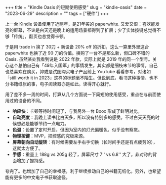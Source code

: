 +++
title = "Kindle Oasis 的短期使用感受"
slug = "kindle-oasis"
date = "2023-06-29"
description = ""
tags = ["硬件"]
+++

上一台 Kindle 设备使用了近两年，是21年买的 paperwhite. 又爱又恨：喜欢能发亮的屏幕，不论是白天还是晚上的适用场景都得到了扩展；少了实体按键总觉得不够「传统」，翻页也总觉得卡顿。

于是用 trade in 换了 30刀 + 新设备 20% off 的折扣，这么一算里外里这台 paperwhite 也换了近 90 刀的价值。换购了一台不是那么新，但口碑不错的 Oasis.  虽然某处我看到说是 2022 年款，实际上就是 2019 年的同一个型号。关心这个总怕自己有「49年入国军」的事情发生，其实都是细枝末节的事情。自己也总喜欢在购买，抑或是试图购买电子产品前上 YouTube 看看参考，对诸如「still worth it in 2023」这样的标题毫不陌生。但说到底，看书这种事情，也不分书籍纸张的事，电子阅读器亦是如此。读得开心就行。

用了差不多一周的时间，打算从几个方面说一下简短的使用感受，重点在与前面使用过的设备的不同。

- **响应快**：卡顿等待时间短了，与我另外一台 Boox 形成了鲜明对比。
- **自动亮度**：我晚上读书比白天多，所以没有特别多的感受。不过白天天亮的时候想必是能够节约一点电力。
- **色温**：设置了定时开启，但因为室内的灯光偏暖色，似乎没有察觉。
- **物理按键**：MVP，把控感的究极来源。
- **屏幕朝向自动旋转**：有时候需要左手右手切换（长时间手还是有点疲劳的），这就太方便了。
- **手感**：重量上 188g vs 205g 轻了，屏幕尺寸 7'' vs 6.8'' 大了，非对称的背面增加了握持感。

夸完了。也增加了自己的幸福感，利于继续推动自己的书籍无纸化。另外，也希望能有更多的中文电子书获取途径。
